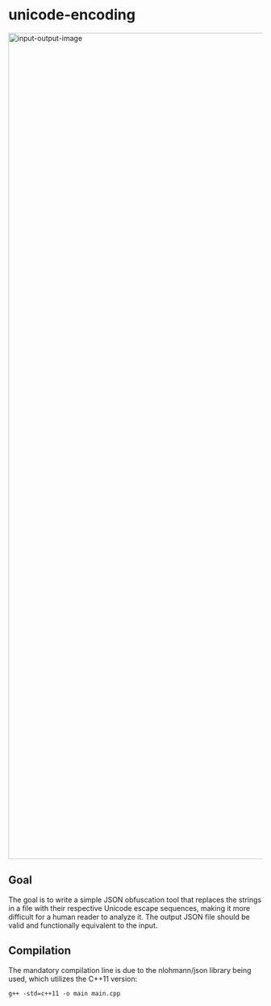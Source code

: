 # unicode-encoding

<img width="1640" alt="input-output-image" src="https://github.com/Matas28731449/json-obfuscator/assets/116190079/b2694962-366e-4637-8330-1e325c26df48">

## Goal

The goal is to write a simple JSON obfuscation tool that replaces the strings in a file with their respective Unicode escape sequences, making it more difficult for a human reader to analyze it. The output JSON file should be valid and functionally equivalent to the input.

## Compilation

The mandatory compilation line is due to the nlohmann/json library being used, which utilizes the C++11 version:

```
g++ -std=c++11 -o main main.cpp
```
